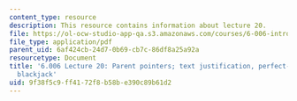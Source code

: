 ```yaml
---
content_type: resource
description: This resource contains information about lecture 20.
file: https://ol-ocw-studio-app-qa.s3.amazonaws.com/courses/6-006-introduction-to-algorithms-fall-2011/9f38f5c9ff4172f8b58be390c89b61d2_MIT6_006F11_lec20.pdf
file_type: application/pdf
parent_uid: 6af424cb-24d7-0b69-cb7c-86df8a25a92a
resourcetype: Document
title: '6.006 Lecture 20: Parent pointers; text justification, perfect-information
  blackjack'
uid: 9f38f5c9-ff41-72f8-b58b-e390c89b61d2
---
```

